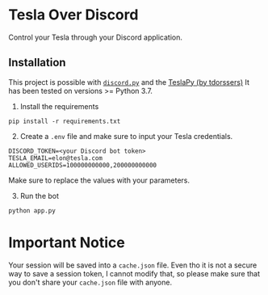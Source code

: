 # Tesla Over Discord
Control your Tesla through your Discord application.

## Installation
This project is possible with [`discord.py`](https://github.com/Rapptz/discord.py) and the [TeslaPy (by tdorssers)](https://github.com/tdorssers/TeslaPy)
It has been tested on versions >= Python 3.7.

1. Install the requirements
```
pip install -r requirements.txt
```

2. Create a `.env` file and make sure to input your Tesla credentials.
```
DISCORD_TOKEN=<your Discord bot token>
TESLA_EMAIL=elon@tesla.com
ALLOWED_USERIDS=100000000000,200000000000
```
Make sure to replace the values with your parameters.

3. Run the bot
```
python app.py
```

# Important Notice
Your session will be saved into a `cache.json` file. Even tho it is not a secure way to save a session token, I cannot modify that, so please make sure that you don't share your `cache.json` file with anyone.
